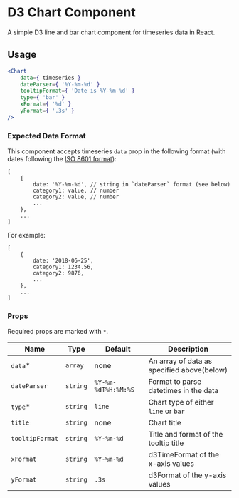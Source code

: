 D3 Chart Component
===

A simple D3 line and bar chart component for timeseries data in React.

## Usage

```jsx
<Chart
	data={ timeseries }
	dateParser={ '%Y-%m-%d' }
	tooltipFormat={ 'Date is %Y-%m-%d' }
	type={ 'bar' }
	xFormat={ '%d' }
	yFormat={ '.3s' }
/>
```

### Expected Data Format
This component accepts timeseries `data` prop in the following format (with dates following the [ISO 8601 format](https://en.wikipedia.org/wiki/ISO_8601)):
```
[
	{
		date: '%Y-%m-%d', // string in `dateParser` format (see below)
		category1: value, // number
		category2: value, // number
		...
	},
	...
]
```
For example:
```
[
	{
		date: '2018-06-25',
		category1: 1234.56,
		category2: 9876,
		...
	},
	...
]
```

### Props
Required props are marked with `*`.

Name | Type | Default | Description
--- | --- | --- | ---
`data`* | `array` | none | An array of data as specified above(below)
`dateParser` | `string` | `%Y-%m-%dT%H:%M:%S` | Format to parse datetimes in the data
`type`* | `string` | `line` | Chart type of either `line` or `bar`
`title` | `string` | none | Chart title
`tooltipFormat` | `string` | `%Y-%m-%d` | Title and format of the tooltip title
`xFormat` | `string` | `%Y-%m-%d` | d3TimeFormat of the x-axis values
`yFormat` | `string` | `.3s` | d3Format of the y-axis values
